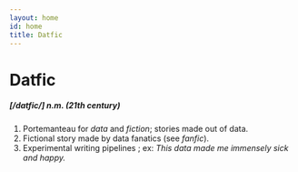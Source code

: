 ```yaml
---
layout: home
id: home
title: Datfic
---
```


# Datfic

##### [/datfic/] n.m. (21th century)

1. Portemanteau for *data* and *fiction*; stories made out of data.
1. Fictional story made by data fanatics (see *fanfic*).
1. Experimental writing pipelines ; ex: *This data made me immensely sick and happy.*
